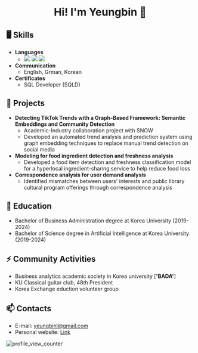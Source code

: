 <h1 align="center">Hi! I'm Yeungbin 👋</h1>

## 🖥️ Skills
- **Languages**
  - ![](https://img.shields.io/badge/Python-3776AB?style=for-the-badge&logo=python&logoColor=white)  ![](https://img.shields.io/badge/R-276DC3?style=for-the-badge&logo=r&logoColor=white)  ![](https://img.shields.io/badge/C-00599C?style=for-the-badge&logo=c&logoColor=white)
- **Communication**
  - English, Grman, Korean
- **Certificates**
  - SQL Developer (SQLD)


## 🌱 Projects
- **Detecting TikTok Trends with a Graph-Based Framework: Semantic Embeddings and Community Detection**
  - Academic-Industry collaboration project with SNOW
  - Developed an automated trend analysis and prediction system using graph embedding techniques to replace manual trend detection on social media
- **Modeling for food ingredient detection and freshness analysis**
  - Developed a food item detection and freshness classification model for a hyperlocal ingredient-sharing service to help reduce food loss 
- **Correspondence analysis for user demand analysis**
  - Identified mismatches between users' interests and public library cultural program offerings through correspondence analysis 


## 🔭 Education
- Bachelor of Business Administration degree at Korea University (2019-2024)
- Bachelor of Science degree in Artificial Intelligence at Korea University (2019-2024)


## ⚡ Community Activities
- Business analytics academic society in Korea university [**'BADA'**]
- KU Classical guitar club, 48th President
- Korea Exchange eduction volunteer group


## 📫 Contacts
- E-mail: yeungbinl@gmail.com
- Personal website: [Link](https://yeungbin.com/)

![profile_view_counter](https://komarev.com/ghpvc/?username=Yeungbin)
